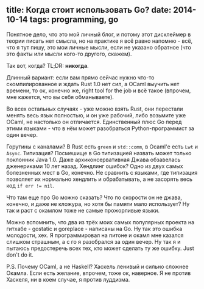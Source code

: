 title: Когда стоит использовать Go?
date: 2014-10-14
tags: programming, go
----

Понятное дело, что это мой личный блог, и потому этот дисклеймер в теории писать
нет смысла, но на практике я всë равно напомню - всë, что я тут пишу, это мои
личные мысли, если не указано обратное (что это факты или мысли кого-то другого,
скажем).

Так вот, когда? TL;DR: **никогда**.

Длинный вариант: если вам прямо сейчас нужно что-то скомпилированное и ждать
Rust 1.0 нет сил, а OCaml выучить нет времени, то ок, конечно же, right tool for
the job и всë такое (впрочем, мне кажется, что вы себя обманываете).

Во всех остальных случаях - уже можно взять Rust, они перестали менять весь язык
полностью, и он уже рабочий, либо возьмите уже OCaml, не настолько он
отличается. Единственный плюс Go перед этими языками - что в нëм может
разобраться Python-программист за один вечер.

Горутины с каналами? В Rust есть `green` и `std::comm`, в Ocaml'е есть `Lwt` и
`Async`. Типизация? Посмешище в Go типизацией назвать может только поклонник
Java 1.0. Даже архиконсервативная Джава обзавелась дженериками 10 лет
назад. Хендлинг ошибок? Одно из двух самых болезненных мест в Go, конечно. Не
сравнить с языками, где типизация позволяет их нормально хендлить и
обрабатывать, а не засорять весь код `if err != nil`.

Что там еще про Go можно сказать? Что по скорости он не джава, конечно, и
даже не кложура, но хотя бы памяти мало использует? Ну так и раст с окамлом тоже
не самые прожорливые языки.

Можно вспомнить, что два из трëх моих самых популярных проекта на гитхабе -
gostatic и goreplace - написаны на Go. Ну так это ошибка молодости, хех. Я
программировал на питоне и окамл мне казался слишком страшным, а с го я
разобрался за один вечер. Ну так я и пытаюсь предостеречь всех тех, кто
может сделать ту же ошибку. Just don't do it.

P.S. Почему OCaml, а не Haskell? Хаскель ленивый и сильно сложнее Окамла. Если
есть желание, впрочем, тоже ок, наверное. Я не против Хаскеля, ни в коем случае,
я против луддизма.
